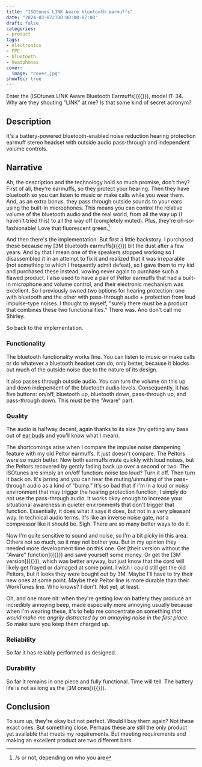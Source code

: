 ```yaml
---
title: "ISOtunes LINK Aware bluetooth earmuffs"
date: "2024-03-072T00:00:00-07:00"
draft: false
categories:
- product
tags:
- electronics
- PPE
- bluetooth
- headphones
cover:
  image: "cover.jpg"
showToc: true
---
```

Enter the [ISOtunes LINK Aware Bluetooth Earmuffs]({{<amazon B094LSJ73H>}}), model IT-34. Why are they shouting "LINK" at me? Is that some kind of secret acronym?
<!--more-->
## Description

It's a battery-powered bluetooth-enabled noise reduction hearing protection earmuff stereo headset with outside audio pass-through and independent volume controls.

## Narrative

Ah, the description and the technology hold so much promise, don't they? First of all, they're earmuffs, so they protect your hearing. Then they have bluetooth so you can listen to music or make calls while you wear them. And, as an extra bonus, they  pass through outside sounds to your ears using the built-in microphones. This means you can control the relative volume of the bluetooth audio and the real world, from all the way up (I haven't tried this) to all the way off (completely muted). Plus, they're oh-so-fashionable! Love that fluorescent green.[^1]

[^1]: /s or not, depending on who you are

And then there's the implementation. But first a little backstory. I purchased these because my [3M bluetooth earmuffs]({{<amazon B0723CYHPZ>}}) bit the dust after a few years. And by that I mean one of the speakers stopped working so I disassembled it in an attempt to fix it and realized that it was irreparable (not something to which I frequently admit defeat), so I gave them to my kid and purchased these instead, vowing never again to purchase such a flawed product. I also used to have a pair of Peltor earmuffs that had a built-in microphone and volume control, and their electronic mechanism was excellent. So I previously owned two options for hearing protection: one with bluetooth and the other with pass-through audio + protection from loud impulse-type noises. I thought to myself, "surely there must be a product that combines these two functionalities." There was. And don't call me Shirley.

So back to the implementation.

### Functionality

The bluetooth functionality works fine. You can listen to music or make calls or do whatever a bluetooth headset can do, only better, because it blocks out much of the outside noise due to the nature of its design. 

It also passes through outside audio. You can turn the volume on this up and down independent of the bluetooth audio levels. Consequently, it has five buttons: on/off, bluetooth up, bluetooth down, pass-through up, and pass-through down. This must be the "Aware" part.

### Quality

The audio is halfway decent, again thanks to its size (try getting any bass out of [ear buds](/tags/ear-buds) and you'll know what I mean).

The shortcomings arise when I compare the impulse noise dampening feature with my old Peltor earmuffs. It just doesn't compare. The Peltors were so much better. Now both earmuffs mute quickly with loud noises, but the Peltors recovered by gently fading back up over a second or two. The ISOtunes are simply an on/off function: noise too loud? Turn it off. Then turn it back on. It's jarring and you can hear the muting/unmuting of the pass-through audio as a kind of "bump." It's so bad that if I'm in a loud or noisy environment that may trigger the hearing protection function, I simply do not use the pass-through audio. It works okay enough to increase your situational awareness in quieter environments that don't trigger that function. Essentially, it does what it says it does, but not in a very pleasant way. In technical audio terms, it's like an inverse noise gate, *not* a compressor like it should be. Sigh. There are so many better ways to do it.

Now I'm quite sensitive to sound and noise, so I'm a bit picky in this area. Others not so much, so it may not bother you. But in my opinion they needed more development time on this one. Get [their version without the "Aware" function]({{<amazon B09X25KRPV>}})  and save yourself some money. Or get the [3M version]({{<amazon B0723CYHPZ>}}), which was better anyway, but just know that the cord will likely get frayed or damaged at some point. I wish I could still get the old Peltors, but it looks they were bought out by 3M. Maybe I'll have to try their new ones at some point. Maybe their Peltor line is more durable than their WorkTunes line. Who knows? I don't. Not yet, at least.

Oh, and one more nit: when they're getting low on battery they produce an incredibly annoying beep, made especially  more annoying usually because when I'm wearing these, it's to help me concentrate on something *that would make me angrily distracted by an annoying noise in the first place*. So make sure you keep them charged up.

### Reliability

So far it has reliably performed as designed.

### Durability

So far it remains in one piece and fully functional. Time will tell. The battery life is not as long as the [3M ones]({{<amazon B0723CYHPZ>}}).

## Conclusion

To sum up, they're okay but not perfect. Would I buy them again? Not these exact ones. But something close. Perhaps these are still the only product yet available that meets my requirements. But meeting requirements and making an excellent product are two different bars.